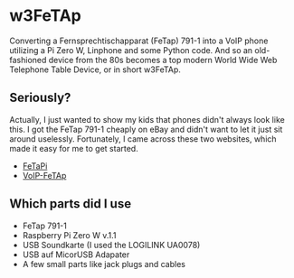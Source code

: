 # w3FeTAp
Converting a Fernsprechtischapparat (FeTap) 791-1 into a VoIP phone utilizing a Pi Zero W, Linphone and some Python code. And so an old-fashioned device from the 80s becomes a top modern World Wide Web Telephone Table Device, or in short w3FeTAp.

## Seriously?
Actually, I just wanted to show my kids that phones didn't always look like this. I got the FeTap 791-1 cheaply on eBay and didn't want to let it just sit around uselessly. Fortunately, I came across these two websites, which made it easy for me to get started.
* [FeTaPi](https://git.kasiandras-dreams.de/Kasiandra/fetapi)
* [VoIP-FeTAp](https://wiki.lugsaar.de/projekte/ip-fetap)

## Which parts did I use
* FeTap 791-1
* Raspberry Pi Zero W v.1.1
* USB Soundkarte (I used the LOGILINK UA0078)
* USB auf MicorUSB Adapater
* A few small parts like jack plugs and cables